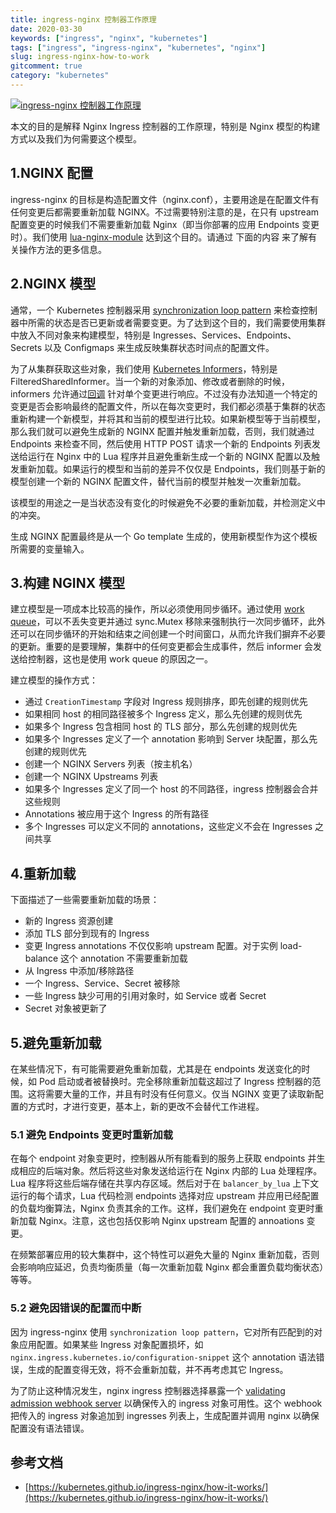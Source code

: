```yaml
---
title: ingress-nginx 控制器工作原理
date: 2020-03-30
keywords: ["ingress", "nginx", "kubernetes"]
tags: ["ingress", "ingress-nginx", "kubernetes", "nginx"]
slug: ingress-nginx-how-to-work
gitcomment: true
category: "kubernetes"
---
```


[![ingress-nginx 控制器工作原理](https://bxdc-static.oss-cn-beijing.aliyuncs.com/images/20200331110423.png)](/post/ingress-nginx-how-to-work/)

本文的目的是解释 Nginx Ingress 控制器的工作原理，特别是 Nginx 模型的构建方式以及我们为何需要这个模型。


<!--more-->

## 1.NGINX 配置

ingress-nginx 的目标是构造配置文件（nginx.conf），主要用途是在配置文件有任何变更后都需要重新加载 NGINX。不过需要特别注意的是，在只有 upstream 配置变更的时候我们不需要重新加载 Nginx（即当你部署的应用 Endpoints 变更时）。我们使用 [lua-nginx-module](https://github.com/openresty/lua-nginx-module) 达到这个目的。请通过 下面的内容 来了解有关操作方法的更多信息。


## 2.NGINX 模型

通常，一个 Kubernetes 控制器采用 [synchronization loop pattern](https://coreos.com/kubernetes/docs/latest/replication-controller.html#the-reconciliation-loop-in-detail) 来检查控制器中所需的状态是否已更新或者需要变更。为了达到这个目的，我们需要使用集群中放入不同对象来构建模型，特别是 Ingresses、Services、Endpoints、Secrets 以及 Configmaps 来生成反映集群状态时间点的配置文件。


为了从集群获取这些对象，我们使用 [Kubernetes Informers](https://godoc.org/k8s.io/client-go/informers#NewFilteredSharedInformerFactory)，特别是 FilteredSharedInformer。当一个新的对象添加、修改或者删除的时候，informers 允许通过[回调](https://godoc.org/k8s.io/client-go/tools/cache#ResourceEventHandlerFuncs) 针对单个变更进行响应。不过没有办法知道一个特定的变更是否会影响最终的配置文件，所以在每次变更时，我们都必须基于集群的状态重新构建一个新模型，并将其和当前的模型进行比较。如果新模型等于当前模型，那么我们就可以避免生成新的 NGINX 配置并触发重新加载，否则，我们就通过 Endpoints 来检查不同，然后使用 HTTP POST 请求一个新的 Endpoints 列表发送给运行在 Nginx 中的 Lua 程序并且避免重新生成一个新的 NGINX 配置以及触发重新加载。如果运行的模型和当前的差异不仅仅是 Endpoints，我们则基于新的模型创建一个新的 NGINX 配置文件，替代当前的模型并触发一次重新加载。


该模型的用途之一是当状态没有变化的时候避免不必要的重新加载，并检测定义中的冲突。


生成 NGINX 配置最终是从一个 Go template 生成的，使用新模型作为这个模板所需要的变量输入。


## 3.构建 NGINX 模型

建立模型是一项成本比较高的操作，所以必须使用同步循环。通过使用 [work queue](https://github.com/kubernetes/ingress-nginx/blob/master/internal/task/queue.go#L38)，可以不丢失变更并通过 sync.Mutex 移除来强制执行一次同步循环，此外还可以在同步循环的开始和结束之间创建一个时间窗口，从而允许我们摒弃不必要的更新。重要的是要理解，集群中的任何变更都会生成事件，然后 informer 会发送给控制器，这也是使用 work queue 的原因之一。


建立模型的操作方式：

* 通过 `CreationTimestamp` 字段对 Ingress 规则排序，即先创建的规则优先
* 如果相同 host 的相同路径被多个 Ingress 定义，那么先创建的规则优先
* 如果多个 Ingress 包含相同 host 的 TLS 部分，那么先创建的规则优先
* 如果多个 Ingresses 定义了一个 annotation 影响到 Server 块配置，那么先创建的规则优先
* 创建一个 NGINX Servers 列表（按主机名）
* 创建一个 NGINX Upstreams 列表
* 如果多个 Ingresses 定义了同一个 host 的不同路径，ingress 控制器会合并这些规则
* Annotations 被应用于这个 Ingress 的所有路径
* 多个 Ingresses 可以定义不同的 annotations，这些定义不会在 Ingresses 之间共享


## 4.重新加载

下面描述了一些需要重新加载的场景：

* 新的 Ingress 资源创建
* 添加 TLS 部分到现有的 Ingress
* 变更 Ingress annotations 不仅仅影响 upstream 配置。对于实例 load-balance 这个 annotation 不需要重新加载
* 从 Ingress 中添加/移除路径
* 一个 Ingress、Service、Secret 被移除
* 一些 Ingress 缺少可用的引用对象时，如 Service 或者 Secret
* Secret 对象被更新了


## 5.避免重新加载
在某些情况下，有可能需要避免重新加载，尤其是在 endpoints 发送变化的时候，如 Pod 启动或者被替换时。完全移除重新加载这超过了 Ingress 控制器的范围。这将需要大量的工作，并且有时没有任何意义。仅当 NGINX 变更了读取新配置的方式时，才进行变更，基本上，新的更改不会替代工作进程。


### 5.1 避免 Endpoints 变更时重新加载
在每个 endpoint 对象变更时，控制器从所有能看到的服务上获取 endpoints 并生成相应的后端对象。然后将这些对象发送给运行在 Nginx 内部的 Lua 处理程序。Lua 程序将这些后端存储在共享内存区域。然后对于在 `balancer_by_lua` 上下文运行的每个请求，Lua 代码检测 endpoints 选择对应 upstream 并应用已经配置的负载均衡算法，Nginx 负责其余的工作。这样，我们避免在 endpoint 变更时重新加载 Nginx。注意，这也包括仅影响 Nginx upstream 配置的 annoations 变更。

在频繁部署应用的较大集群中，这个特性可以避免大量的 Nginx 重新加载，否则会影响响应延迟，负责均衡质量（每一次重新加载 Nginx 都会重置负载均衡状态）等等。


### 5.2 避免因错误的配置而中断
因为 ingress-nginx 使用 `synchronization loop pattern`，它对所有匹配到的对象应用配置。如果某些 Ingress 对象配置损坏，如 `nginx.ingress.kubernetes.io/configuration-snippet` 这个 annotation 语法错误，生成的配置变得无效，将不会重新加载，并不再考虑其它 Ingress。

为了防止这种情况发生，nginx ingress 控制器选择暴露一个 [validating admission webhook server](https://kubernetes.io/docs/reference/access-authn-authz/admission-controllers/#validatingadmissionwebhook) 以确保传入的 ingress 对象可用性。这个 webhook 把传入的 ingress 对象追加到 ingresses 列表上，生成配置并调用 nginx 以确保配置没有语法错误。


## 参考文档

* [https://kubernetes.github.io/ingress-nginx/how-it-works/](https://kubernetes.github.io/ingress-nginx/how-it-works/)
